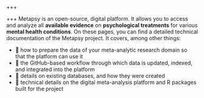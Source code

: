 +++

+++
Metapsy is an open-source, digital platform. It allows you to access and
analyze all **available evidence** on **psychological treatments** for various **mental health conditions**. On these pages, you can find a detailed technical documentation of the Metapsy project. It covers, among other things:

* 🔎 how to prepare the data of your meta-analytic research domain so that the platform can use it
* 🔎 the GitHub-based workflow through which data is updated, indexed, and integrated into the platform
* 🔎 details on existing databases, and how they were created
* 🔎 technical details on the digital meta-analysis platform and R packages built for the project